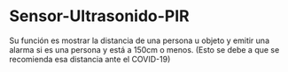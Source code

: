 # Sensor-Ultrasonido-PIR
Su función es mostrar la distancia de una persona u objeto y emitir una alarma si es una persona y está a 150cm o menos. (Esto se debe a que se recomienda esa distancia ante el COVID-19)
